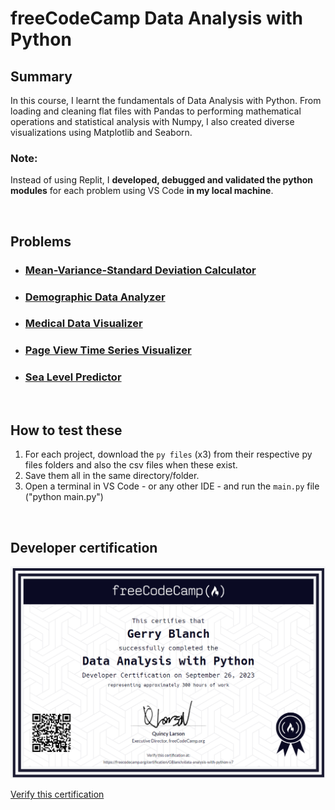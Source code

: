 # freeCodeCamp Data Analysis with Python


## Summary

In this course, I learnt the fundamentals of Data Analysis with Python. From loading and cleaning flat files with Pandas to performing mathematical operations and statistical analysis with Numpy, I also created diverse visualizations using Matplotlib and Seaborn. 

### Note:
Instead of using Replit, I **developed, debugged and validated the python modules** for each problem using VS Code **in my local machine**.

<br>

## Problems


  - ### [Mean-Variance-Standard Deviation Calculator](https://github.com/GBlanch/fCC-Data-Analysis-with-Python-Certification/tree/main/0.mvsd_calc)
  - ### [Demographic Data Analyzer](https://github.com/GBlanch/fCC-Data-Analysis-with-Python-Certification/tree/main/1.demographic_analyzer)
  - ### [Medical Data Visualizer](https://github.com/GBlanch/fCC-Data-Analysis-with-Python-Certification/tree/main/2.med_data_visual)
  - ### [Page View Time Series Visualizer](https://github.com/GBlanch/fCC-Data-Analysis-with-Python-Certification/tree/main/3.page_time_series_visual)
  - ### [Sea Level Predictor](https://github.com/GBlanch/fCC-Data-Analysis-with-Python-Certification/blob/main/4.sea_level_predictor)
<br>

## How to test these


  1. For each project, download the `py files` (x3) from their respective py files folders and also the csv files when these exist.
  2. Save them all in the same directory/folder.
  3. Open a terminal in VS Code - or any other IDE - and run the `main.py` file ("python main.py")
  
<br>

## Developer certification

![Data Analysis Developer Certification](https://raw.githubusercontent.com/GBlanch/fCC-Data-Analysis-with-Python-Certification/main/DA_Developer_certification.png)

[Verify this certification](https://www.freecodecamp.org/certification/GBlanch/data-analysis-with-python-v7)
